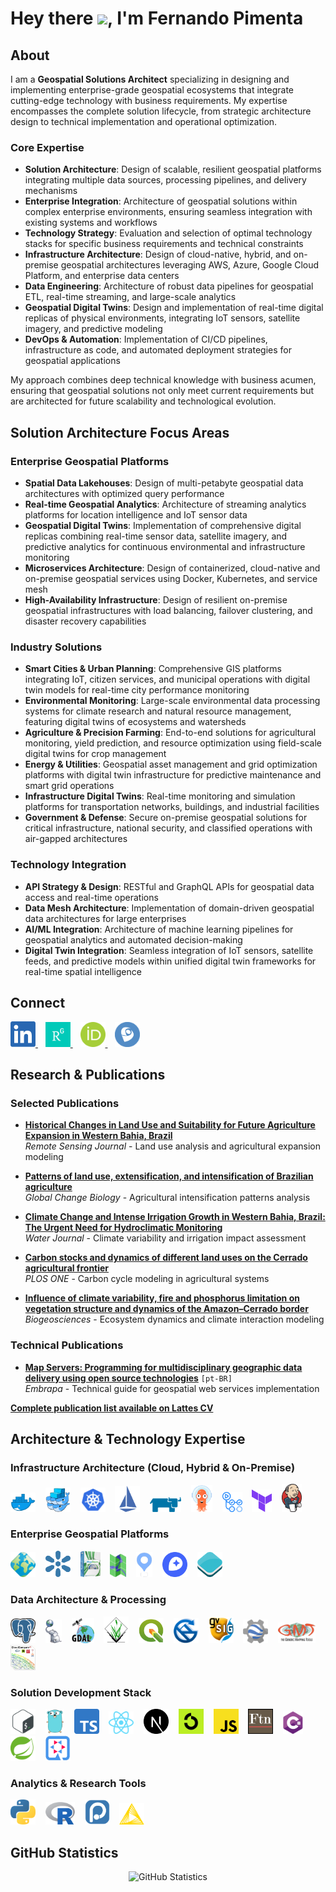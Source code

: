 # Hey there <img src="https://media.giphy.com/media/hvRJCLFzcasrR4ia7z/giphy.gif" width="25px">, I'm Fernando Pimenta

## About

I am a **Geospatial Solutions Architect** specializing in designing and implementing enterprise-grade geospatial ecosystems that integrate cutting-edge technology with business requirements. My expertise encompasses the complete solution lifecycle, from strategic architecture design to technical implementation and operational optimization.

### Core Expertise

- **Solution Architecture**: Design of scalable, resilient geospatial platforms integrating multiple data sources, processing pipelines, and delivery mechanisms
- **Enterprise Integration**: Architecture of geospatial solutions within complex enterprise environments, ensuring seamless integration with existing systems and workflows
- **Technology Strategy**: Evaluation and selection of optimal technology stacks for specific business requirements and technical constraints
- **Infrastructure Architecture**: Design of cloud-native, hybrid, and on-premise geospatial architectures leveraging AWS, Azure, Google Cloud Platform, and enterprise data centers
- **Data Engineering**: Architecture of robust data pipelines for geospatial ETL, real-time streaming, and large-scale analytics
- **Geospatial Digital Twins**: Design and implementation of real-time digital replicas of physical environments, integrating IoT sensors, satellite imagery, and predictive modeling
- **DevOps & Automation**: Implementation of CI/CD pipelines, infrastructure as code, and automated deployment strategies for geospatial applications

My approach combines deep technical knowledge with business acumen, ensuring that geospatial solutions not only meet current requirements but are architected for future scalability and technological evolution.

## Solution Architecture Focus Areas

### Enterprise Geospatial Platforms

- **Spatial Data Lakehouses**: Design of multi-petabyte geospatial data architectures with optimized query performance
- **Real-time Geospatial Analytics**: Architecture of streaming analytics platforms for location intelligence and IoT sensor data
- **Geospatial Digital Twins**: Implementation of comprehensive digital replicas combining real-time sensor data, satellite imagery, and predictive analytics for continuous environmental and infrastructure monitoring
- **Microservices Architecture**: Design of containerized, cloud-native and on-premise geospatial services using Docker, Kubernetes, and service mesh
- **High-Availability Infrastructure**: Design of resilient on-premise geospatial infrastructures with load balancing, failover clustering, and disaster recovery capabilities

### Industry Solutions

- **Smart Cities & Urban Planning**: Comprehensive GIS platforms integrating IoT, citizen services, and municipal operations with digital twin models for real-time city performance monitoring
- **Environmental Monitoring**: Large-scale environmental data processing systems for climate research and natural resource management, featuring digital twins of ecosystems and watersheds
- **Agriculture & Precision Farming**: End-to-end solutions for agricultural monitoring, yield prediction, and resource optimization using field-scale digital twins for crop management
- **Energy & Utilities**: Geospatial asset management and grid optimization platforms with digital twin infrastructure for predictive maintenance and smart grid operations
- **Infrastructure Digital Twins**: Real-time monitoring and simulation platforms for transportation networks, buildings, and industrial facilities
- **Government & Defense**: Secure on-premise geospatial solutions for critical infrastructure, national security, and classified operations with air-gapped architectures

### Technology Integration

- **API Strategy & Design**: RESTful and GraphQL APIs for geospatial data access and real-time operations
- **Data Mesh Architecture**: Implementation of domain-driven geospatial data architectures for large enterprises
- **AI/ML Integration**: Architecture of machine learning pipelines for geospatial analytics and automated decision-making
- **Digital Twin Integration**: Seamless integration of IoT sensors, satellite feeds, and predictive models within unified digital twin frameworks for real-time spatial intelligence

## Connect

<div align="left">
  <a href="https://www.linkedin.com/in/fernando-m-pimenta/">
    <img alt="LinkedIn" width="40px" src="./socialnetworks/LinkedIn.png" />
  </a>
  &nbsp;&nbsp;
  <a href="https://www.researchgate.net/profile/Fernando-Pimenta-2">
    <img alt="ResearchGate" width="40px" src="./socialnetworks/ResearchGate.png" />
  </a>
  &nbsp;&nbsp;
  <a href="https://orcid.org/0000-0002-7589-5721">
    <img alt="ORCID" width="40px" src="./socialnetworks/OrcID.png" />
  </a>
  &nbsp;&nbsp;
  <a href="http://lattes.cnpq.br/0646984654461300">
    <img alt="Lattes CV" width="40px" src="./socialnetworks/Lattes.png" />
  </a>
</div>

## Research & Publications

### Selected Publications

- **[Historical Changes in Land Use and Suitability for Future Agriculture Expansion in Western Bahia, Brazil](https://www.mdpi.com/2072-4292/13/6/1088)**  
  _Remote Sensing Journal_ - Land use analysis and agricultural expansion modeling

- **[Patterns of land use, extensification, and intensification of Brazilian agriculture](http://doi.wiley.com/10.1111/gcb.13314)**  
  _Global Change Biology_ - Agricultural intensification patterns analysis

- **[Climate Change and Intense Irrigation Growth in Western Bahia, Brazil: The Urgent Need for Hydroclimatic Monitoring](https://www.mdpi.com/2073-4441/11/5/933)**  
  _Water Journal_ - Climate variability and irrigation impact assessment

- **[Carbon stocks and dynamics of different land uses on the Cerrado agricultural frontier](https://dx.plos.org/10.1371/journal.pone.0241637)**  
  _PLOS ONE_ - Carbon cycle modeling in agricultural systems

- **[Influence of climate variability, fire and phosphorus limitation on vegetation structure and dynamics of the Amazon–Cerrado border](https://bg.copernicus.org/articles/15/919/2018/)**  
  _Biogeosciences_ - Ecosystem dynamics and climate interaction modeling

### Technical Publications

- **[Map Servers: Programming for multidisciplinary geographic data delivery using open source technologies](https://www.embrapa.br/busca-de-publicacoes/-/publicacao/950263/servidores-de-mapas-programacao-para-disponibilizar-dados-geograficos-multidisciplinares-utilizando-tecnologias-livres)** `[pt-BR]`  
  _Embrapa_ - Technical guide for geospatial web services implementation

**[Complete publication list available on Lattes CV](http://lattes.cnpq.br/0646984654461300)**

## Architecture & Technology Expertise

### Infrastructure Architecture (Cloud, Hybrid & On-Premise)

<div align="left">
  <a href="https://www.docker.com"><img alt="Docker" width="40px" src="./technologies/docker.png" /></a>
  &nbsp;&nbsp;
  <a href="https://docs.docker.com/engine/swarm/"><img alt="Docker Swarm" width="40px" src="./technologies/docker-swarm.png" /></a>
  &nbsp;&nbsp;
  <a href="https://kubernetes.io"><img alt="Kubernetes" width="40px" src="./technologies/k8s.png" /></a>
  &nbsp;&nbsp;
  <a href="https://istio.io"><img alt="Istio" width="40px" src="./technologies/istio.png" /></a>
  &nbsp;&nbsp;
  <a href="https://www.rancher.com"><img alt="Rancher" width="50px" src="./technologies/rancher.png" /></a>
  &nbsp;&nbsp;
  <a href="https://argoproj.github.io"><img alt="Argo" width="34px" src="./technologies/argocd.png" /></a>
  &nbsp;&nbsp;
    <a href="https://github.com/features/actions"><img alt="Actions" width="32px" src="./technologies/actions.png" /></a>
  &nbsp;&nbsp;
  <a href="https://www.terraform.io"><img alt="Terraform" width="32px" src="./technologies/terraform.png" /></a>
  &nbsp;&nbsp;
  <a href="https://www.jenkins.io"><img alt="Jenkins" width="32px" src="./technologies/jenkins.png" /></a>
</div>

### Enterprise Geospatial Platforms

<div align="left">
  <a href="https://geoserver.org/"><img alt="GeoServer" width="40px" src="./technologies/geoserver.png" /></a>
  &nbsp;&nbsp;
  <a href="https://geonode.org/"><img alt="GeoNode" width="40px" src="./technologies/geonode.svg" /></a>
  &nbsp;&nbsp;
  <a href="https://docs.mapstore.geosolutionsgroup.com"><img alt="MapStore" width="32px" src="./technologies/mapstore.png" /></a>
  &nbsp;&nbsp;
  <a href="https://mapserver.org"><img alt="MapServer" width="26px" src="./technologies/mapserver.png" /></a>
  &nbsp;&nbsp;
  <a href="https://maplibre.org"><img alt="MapLibre" width="26px" src="./technologies/maplibre.png" /></a>
  &nbsp;&nbsp;
  <a href="https://www.mapbox.com"><img alt="Mapbox" width="40px" src="./technologies/mapbox.png" /></a>
  &nbsp;&nbsp;
  <a href="https://openlayers.org"><img alt="OpenLayers" width="40px" src="./technologies/openlayers.png" /></a>

</div>

### Data Architecture & Processing

<div align="left">
  <a href="https://www.postgresql.org"><img alt="PostgreSQL" width="40px" src="./technologies/postgresql.svg" /></a>
  &nbsp;&nbsp;
  <a href="https://postgis.net"><img alt="PostGIS" width="26px" src="./technologies/postgis.png" /></a>
  &nbsp;&nbsp;
  <a href="https://gdal.org"><img alt="GDAL" width="36px" src="./technologies/gdal.png" /></a>
  &nbsp;&nbsp;
  <a href="https://grass.osgeo.org"><img alt="GRASS GIS" width="40px" src="./technologies/grassgis.png" /></a>
  &nbsp;&nbsp;
  <a href="https://qgis.org"><img alt="QGIS" width="40px" src="./technologies/qgis.png" /></a>
  &nbsp;&nbsp;
  <a href="http://www.saga-gis.org"><img alt="SAGA GIS" width="40px" src="./technologies/sagagis.png" /></a>
  &nbsp;&nbsp;
  <a href="https://www.gvsig.com"><img alt="gvSIG" width="40px" src="./technologies/gvsig.png" /></a>
  &nbsp;&nbsp;
  <a href="https://earthengine.google.com"><img alt="Google Earth Engine" width="40px" src="./technologies/gee.png" /></a>
  &nbsp;&nbsp;
  <a href="https://www.generic-mapping-tools.org"><img alt="Generic Mapping Tools" width="60px" src="./technologies/gmt.png" /></a>
  &nbsp;&nbsp;
  <a href="https://www.cloudcompare.org"><img alt="CloudCompare" width="40px" src="./technologies/cloudcompare.png" /></a>
&nbsp;&nbsp;
</div>

### Solution Development Stack

<div align="left">
  <a href="https://devdocs.io/bash"><img alt="Bash" width="40px" src="./technologies/shellscript.png" /></a>
  &nbsp;&nbsp;
  <a href="https://go.dev"><img alt="Go" width="30px" src="./technologies/gopher.png" /></a>
  &nbsp;&nbsp;
  <a href="https://www.typescriptlang.org"><img alt="TypeScript" width="40px" src="./technologies/typescript.png" /></a>
  &nbsp;&nbsp;
  <a href="https://reactjs.org"><img alt="React" width="40px" src="./technologies/reactjs.svg" /></a>
  &nbsp;&nbsp;
  <a href="https://nextjs.org"><img alt="Next.js" width="40px" src="./technologies/nextjs.svg" /></a>
  &nbsp;&nbsp;
  <a href="https://github.com/ThatOpen"><img alt="TOC" width="40px" src="./technologies/toc.jpeg" /></a>
  &nbsp;&nbsp;
  <a href="https://www.javascript.com"><img alt="JavaScript" width="40px" src="./technologies/javascript.png" /></a>
  &nbsp;&nbsp;
  <a href="https://www.fortran90.org"><img alt="Fortran" width="40px" src="./technologies/fortran.png" /></a>
  &nbsp;&nbsp;
  <a href="https://dotnet.microsoft.com/en-us/languages/csharp"><img alt="C#" width="32px" src="./technologies/csharp.png" /></a>
  &nbsp;&nbsp;
  <a href="https://spring.io/"><img alt="Spring Boot" width="40px" src="./technologies/spring.svg" /></a>
  &nbsp;&nbsp;
  <a href="https://quarkus.io"><img alt="Quarkus" width="40px" src="./technologies/quarkus.png" /></a>
</div>

### Analytics & Research Tools

<div align="left">
  <a href="https://www.python.org"><img alt="Python" width="40px" src="./technologies/python.svg" /></a>
  &nbsp;&nbsp;
  <a href="https://www.r-project.org"><img alt="R" width="47px" src="./technologies/R.svg" /></a>
  &nbsp;&nbsp;
  <a href="https://positron.posit.co"><img alt="Positron" width="40px" src="./technologies/positron.png" /></a>
  &nbsp;&nbsp;
  <a href="https://www.knime.com"><img alt="Knime" width="40px" src="./technologies/knime.png" /></a>
</div>

## GitHub Statistics

<div align="center">
  <img src="https://github-readme-stats-sigma-five.vercel.app/api?username=pimentafm&theme=tokyonight&show_icons=true&hide_border=true" alt="GitHub Statistics" />
</div>
